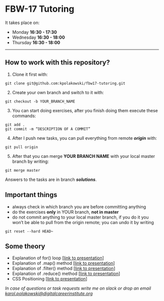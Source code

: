 # FBW-17 Tutoring
It takes place on:
- Monday **16:30 - 17:30**
- Wednesday **16:30 - 18:00**
- Thursday **16:30 - 18:00**

---


## How to work with this repository?

1. Clone it first with:

```
git clone git@github.com:kpolakowski/fbw17-tutoring.git
```

2. Create your own branch and switch to it with:

```
git checkout -b YOUR_BRANCH_NAME
```

3. You can start doing exercises, after you finish doing them execute these commands:

```
git add .
git commit -m “DESCRIPTION OF A COMMIT”
```

4. After I push new tasks, you can pull everything from remote **_origin_** with:

```
git pull origin
```

5. After that you can merge **YOUR BRANCH NAME** with your local master branch by writing:

```
git merge master
```

Answers to the tasks are in branch **_solutions_**.

## Important things

- always check in which branch you are before committing anything
- do the exercises **only** in YOUR branch, **not in master**
- do not commit anything to your local master branch, if you do it you won’t be able to pull from the origin remote; you can undo it by writing

```
git reset --hard HEAD~
```
## Some theory
- Explanation of for() loop [[link to presentation](https://docs.google.com/presentation/d/13lbxwkMOszzganDVPB0VMpAHTIP_dE7YUoBetAzw5D8/edit?usp=sharing)]
- Explanation of .map() method [[link to presentation](https://docs.google.com/presentation/d/14zIdVLMu-o2xIJ_2YOKoE3zDxUvZHGKiaB97G-sWvwk/edit?usp=sharing)]
- Explanation of .filter() method [[link to presentation](https://docs.google.com/presentation/d/1t89PQF5Fv4hvPIQPVXlkp8-c1jGZAMo8TBYyafyoK2w/edit?usp=sharing)]
- Explanation of .reduce() method [[link to presentation](https://docs.google.com/presentation/d/1IZhpjFQwOqoq1lsPJnPm_UHiSbIQk_AmnpTbEFAC82Q/edit?usp=sharing)]
- CSS Positioning [[link to presentation](https://docs.google.com/presentation/d/1-Vw8SEsixuC6o2aOoqeXR4BinEpdeIblYQ2OjTCA5JU/edit?usp=sharing)]

*In case of questions or task requests write me on slack or drop an email karol.polakowski@digitalcareerinstitute.org*

